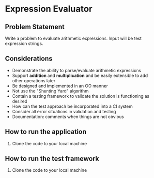 # Expression Evaluator

## Problem Statement
Write a problem to evaluate arithmetic expressions. Input will be test expression strings.

## Considerations
- Demonstrate the ability to parse/evaluate arithmetic expressions
- Support **addition** and **multiplication** and be easily extensible to add other operations later
- Be designed and implemented in an OO manner
- Not use the "Shunting Yard" algorithm
- Contain a testing framework to validate the solution is functioning as desired
- How can the test approach be incorporated into a CI system
- Consider all error situations in validation and testing
- Documentation: comments when things are not obvious

## How to run the application
1. Clone the code to your local machine



## How to run the test framework
1. Clone the code to your local machine
